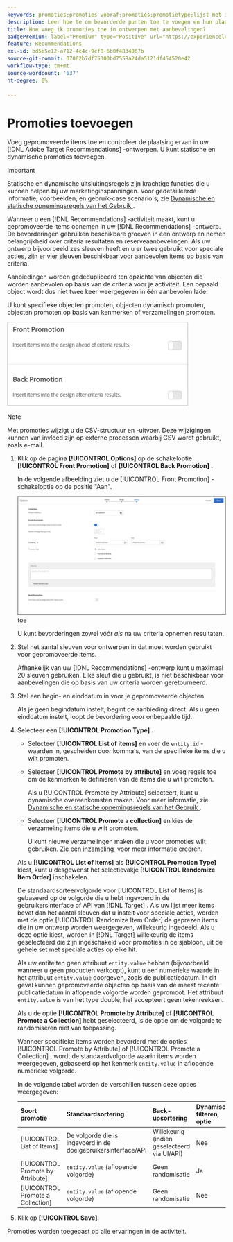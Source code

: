 ```yaml
---
keywords: promoties;promoties vooraf;promoties;promotietype;lijst met items;promoten op kenmerk;een verzameling promoten
description: Leer hoe te om bevorderde punten toe te voegen en hun plaatsing in uw ontwerpen van de Aanbevelingen van Adobe te controleren  [!DNL Target] . U kunt statische en dynamische promoties toevoegen.
title: Hoe voeg ik promoties toe in ontwerpen met aanbevelingen?
badgePremium: label="Premium" type="Positive" url="https://experienceleague.adobe.com/docs/target/using/introduction/intro.html?lang=nl-NL#premium newtab=true" tooltip="Kijk wat er in Target Premium is opgenomen."
feature: Recommendations
exl-id: bd5e5e12-a712-4c4c-9cf8-6b0f4834067b
source-git-commit: 07062b7df75300bd7558a24da5121df454520e42
workflow-type: tm+mt
source-wordcount: '637'
ht-degree: 0%

---
```


# Promoties toevoegen

Voeg gepromoveerde items toe en controleer de plaatsing ervan in uw [!DNL Adobe Target Recommendations] -ontwerpen. U kunt statische en dynamische promoties toevoegen.

>[!IMPORTANT]
>
>Statische en dynamische uitsluitingsregels zijn krachtige functies die u kunnen helpen bij uw marketinginspanningen. Voor gedetailleerde informatie, voorbeelden, en gebruik-case scenario&#39;s, zie [&#x200B; Dynamische en statische opnemingsregels van het Gebruik &#x200B;](/help/main/c-recommendations/c-algorithms/use-dynamic-and-static-inclusion-rules.md#concept_4CB5C0FA705D4E449BD0B37B3D987F9F).

Wanneer u een [!DNL Recommendations] -activiteit maakt, kunt u gepromoveerde items opnemen in uw [!DNL Recommendations] -ontwerp. De bevorderingen gebruiken beschikbare groeven in een ontwerp en nemen belangrijkheid over criteria resultaten en reserveaanbevelingen. Als uw ontwerp bijvoorbeeld zes sleuven heeft en u er twee gebruikt voor speciale acties, zijn er vier sleuven beschikbaar voor aanbevolen items op basis van criteria.

Aanbiedingen worden gededupliceerd ten opzichte van objecten die worden aanbevolen op basis van de criteria voor je activiteit. Een bepaald object wordt dus niet twee keer weergegeven in één aanbevolen lade.

U kunt specifieke objecten promoten, objecten dynamisch promoten, objecten promoten op basis van kenmerken of verzamelingen promoten.

![[!UICONTROL Front Promotion] en [!UICONTROL Back Promotion] opties in [!DNL Target] UI &#x200B;](assets/add_promotion_toggles.png)

>[!NOTE]
>
>Met promoties wijzigt u de CSV-structuur en -uitvoer. Deze wijzigingen kunnen van invloed zijn op externe processen waarbij CSV wordt gebruikt, zoals e-mail.

1. Klik op de pagina **[!UICONTROL Options]** op de schakeloptie **[!UICONTROL Front Promotion]** of **[!UICONTROL Back Promotion]** .

   In de volgende afbeelding ziet u de [!UICONTROL Front Promotion] -schakeloptie op de positie &quot;Aan&quot;.

   ![&#x200B; voeg de Voorste opties van de Bevordering &#x200B;](/help/main/c-recommendations/t-create-recs-activity/assets/add_promotion_front.png) toe

   U kunt bevorderingen zowel vóór *als* na uw criteria opnemen resultaten.

1. Stel het aantal sleuven voor ontwerpen in dat moet worden gebruikt voor gepromoveerde items.

   Afhankelijk van uw [!DNL Recommendations] -ontwerp kunt u maximaal 20 sleuven gebruiken. Elke sleuf die u gebruikt, is niet beschikbaar voor aanbevelingen die op basis van uw criteria worden geretourneerd.

1. Stel een begin- en einddatum in voor je gepromoveerde objecten.

   Als je geen begindatum instelt, begint de aanbieding direct. Als u geen einddatum instelt, loopt de bevordering voor onbepaalde tijd.

1. Selecteer een **[!UICONTROL Promotion Type]** .

   * Selecteer **[!UICONTROL List of items]** en voer de `entity.id` -waarden in, gescheiden door komma&#39;s, van de specifieke items die u wilt promoten.

   * Selecteer **[!UICONTROL Promote by attribute]** en voeg regels toe om de kenmerken te definiëren van de items die u wilt promoten.

     Als u [!UICONTROL Promote by Attribute] selecteert, kunt u dynamische overeenkomsten maken. Voor meer informatie, zie [&#x200B; Dynamische en statische opnemingsregels van het Gebruik &#x200B;](/help/main/c-recommendations/c-algorithms/use-dynamic-and-static-inclusion-rules.md#concept_4CB5C0FA705D4E449BD0B37B3D987F9F).

   * Selecteer **[!UICONTROL Promote a collection]** en kies de verzameling items die u wilt promoten.

     U kunt nieuwe verzamelingen maken die u voor promoties wilt gebruiken. Zie [&#x200B; een inzameling &#x200B;](/help/main/c-recommendations/c-products/collections.md#task_1256DFF6842141FCAADD9E1428EF7F08) voor meer informatie creëren.

   Als u **[!UICONTROL List of Items]** als **[!UICONTROL Promotion Type]** kiest, kunt u desgewenst het selectievakje **[!UICONTROL Randomize Item Order]** inschakelen.

   De standaardsorteervolgorde voor [!UICONTROL List of Items] is gebaseerd op de volgorde die u hebt ingevoerd in de gebruikersinterface of API van [!DNL Target] . Als uw lijst meer items bevat dan het aantal sleuven dat u instelt voor speciale acties, worden met de optie [!UICONTROL Randomize Item Order] de geprezen items die in uw ontwerp worden weergegeven, willekeurig ingedeeld. Als u deze optie kiest, worden in [!DNL Target] willekeurig de items geselecteerd die zijn ingeschakeld voor promoties in de sjabloon, uit de gehele set met speciale acties op elke hit.

   Als uw entiteiten geen attribuut `entity.value` hebben (bijvoorbeeld wanneer u geen producten verkoopt), kunt u een numerieke waarde in het attribuut `entity.value` doorgeven, zoals de publicatiedatum. In dit geval kunnen gepromoveerde objecten op basis van de meest recente publicatiedatum in aflopende volgorde worden gepromoot. Het attribuut `entity.value` is van het type double; het accepteert geen tekenreeksen.

   Als u de optie **[!UICONTROL Promote by Attribute]** of **[!UICONTROL Promote a Collection]** hebt geselecteerd, is de optie om de volgorde te randomiseren niet van toepassing.

   Wanneer specifieke items worden bevorderd met de opties [!UICONTROL Promote by Attribute] of [!UICONTROL Promote a Collection] , wordt de standaardvolgorde waarin items worden weergegeven, gebaseerd op het kenmerk `entity.value` in aflopende numerieke volgorde.

   In de volgende tabel worden de verschillen tussen deze opties weergegeven:

   | Soort promotie | Standaardsortering | Back-upsortering | Dynamisch filteren, optie |
   | --- | --- | --- | --- |
   | [!UICONTROL List of Items] | De volgorde die is ingevoerd in de doelgebruikersinterface/API | Willekeurig (indien geselecteerd via UI/API) | Nee |
   | [!UICONTROL Promote by Attribute] | `entity.value` (aflopende volgorde) | Geen randomisatie | Ja |
   | [!UICONTROL Promote a Collection] | `entity.value` (aflopende volgorde) | Geen randomisatie | Nee |

1. Klik op **[!UICONTROL Save]**.

Promoties worden toegepast op alle ervaringen in de activiteit.
